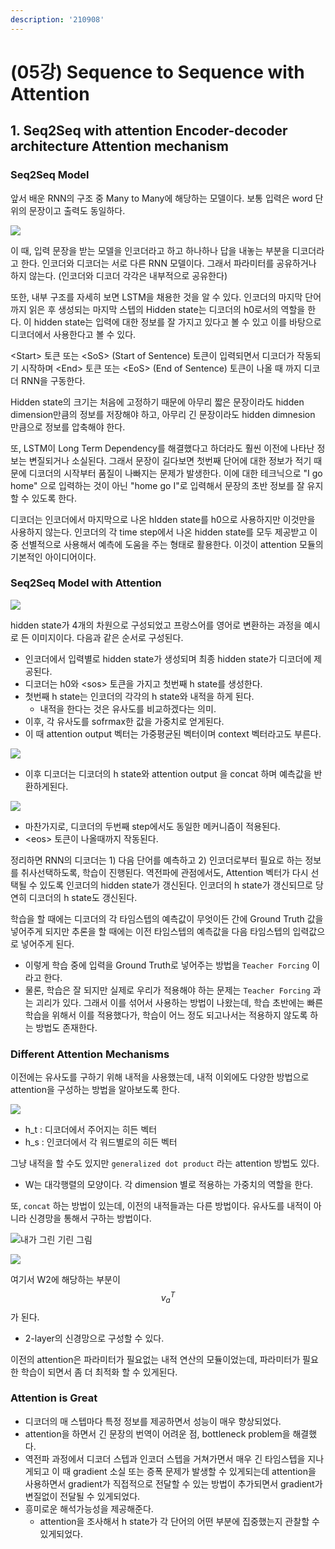 ```yaml
---
description: '210908'
---
```


# \(05강\) Sequence to Sequence with Attention

## 1. Seq2Seq with attention Encoder-decoder architecture Attention mechanism

### Seq2Seq Model

앞서 배운 RNN의 구조 중 Many to Many에 해당하는 모델이다. 보통 입력은 word 단위의 문장이고 출력도 동일하다.

![](../../../.gitbook/assets/image%20%281109%29.png)

이 때, 입력 문장을 받는 모델을 인코더라고 하고 하나하나 답을 내놓는 부분을 디코더라고 한다. 인코더와 디코더는 서로 다른 RNN 모델이다. 그래서 파라미터를 공유하거나 하지 않는다. \(인코더와 디코더 각각은 내부적으로 공유한다\)

또한, 내부 구조를 자세히 보면 LSTM을 채용한 것을 알 수 있다. 인코더의 마지막 단어까지 읽은 후 생성되는 마지막 스텝의 Hidden state는 디코더의 h0로서의 역할을 한다. 이 hidden state는 입력에 대한 정보를 잘 가지고 있다고 볼 수 있고 이를 바탕으로 디코더에서 사용한다고 볼 수 있다.

&lt;Start&gt; 토큰 또는 &lt;SoS&gt; \(Start of Sentence\) 토큰이 입력되면서 디코더가 작동되기 시작하며 &lt;End&gt; 토큰 또는 &lt;EoS&gt; \(End of Sentence\) 토큰이 나올 때 까지 디코더 RNN을 구동한다. 

Hidden state의 크기는 처음에 고정하기 때문에 아무리 짧은 문장이라도 hidden dimension만큼의 정보를 저장해야 하고, 아무리 긴 문장이라도 hidden dimnesion 만큼으로 정보를 압축해야 한다.

또, LSTM이 Long Term Dependency를 해결했다고 하더라도 훨씬 이전에 나타난 정보는 변질되거나 소실된다. 그래서 문장이 길다보면 첫번째 단어에 대한 정보가 적기 때문에 디코더의 시작부터 품질이 나빠지는 문제가 발생한다. 이에 대한 테크닉으로 "I go home" 으로 입력하는 것이 아닌 "home go I"로 입력해서 문장의 초반 정보를 잘 유지할 수 있도록 한다.

디코더는 인코더에서 마지막으로 나온 hIdden state를 h0으로 사용하지만 이것만을 사용하지 않는다. 인코더의 각 time step에서 나온 hidden state를 모두 제공받고 이 중 선별적으로 사용해서 예측에 도움을 주는 형태로 활용한다. 이것이 attention 모듈의 기본적인 아이디어이다.



### Seq2Seq Model with Attention

![](../../../.gitbook/assets/image%20%281108%29.png)

hidden state가 4개의 차원으로 구성되었고 프랑스어를 영어로 변환하는 과정을 예시로 든 이미지이다. 다음과 같은 순서로 구성된다.

* 인코더에서 입력별로 hidden state가 생성되며 최종 hidden state가 디코더에 제공된다.
* 디코더는 h0와 &lt;sos&gt; 토큰을 가지고 첫번째 h state를 생성한다.
* 첫번째 h state는 인코더의 각각의 h state와 내적을 하게 된다.
  * 내적을 한다는 것은 유사도를 비교하겠다는 의미.
* 이후, 각 유사도를 sofrmax한 값을 가중치로 얻게된다.
* 이 때 attention output 벡터는 가중평균된 벡터이며 context 벡터라고도 부른다.

![](../../../.gitbook/assets/image%20%281112%29.png)

* 이후 디코더는 디코더의 h state와 attention output 을 concat 하며 예측값을 반환하게된다.

![](../../../.gitbook/assets/image%20%281107%29.png)

* 마찬가지로, 디코더의 두번째 step에서도 동일한 메커니즘이 적용된다.
* &lt;eos&gt; 토큰이 나올때까지 작동된다.

정리하면 RNN의 디코더는 1\) 다음 단어를 예측하고 2\) 인코더로부터 필요로 하는 정보를 취사선택하도록, 학습이 진행된다. 역전파에 관점에서도, Attention 벡터가 다시 선택될 수 있도록 인코더의 hidden state가 갱신된다. 인코더의 h state가 갱신되므로 당연히 디코더의 h state도 갱신된다.

학습을 할 때에는 디코더의 각 타임스텝의 예측값이 무엇이든 간에 Ground Truth 값을 넣어주게 되지만 추론을 할 때에는 이전 타임스텝의 예측값을 다음 타임스텝의 입력값으로 넣어주게 된다.

* 이렇게 학습 중에 입력을 Ground Truth로 넣어주는 방법을 `Teacher Forcing` 이라고 한다.
* 물론, 학습은 잘 되지만 실제로 우리가 적용해야 하는 문제는 `Teacher Forcing` 과는 괴리가 있다. 그래서 이를 섞어서 사용하는 방법이 나왔는데, 학습 초반에는 빠른 학습을 위해서 이를 적용했다가, 학습이 어느 정도 되고나서는 적용하지 않도록 하는 방법도 존재한다.

### Different Attention Mechanisms

이전에는 유사도를 구하기 위해 내적을 사용했는데, 내적 이외에도 다양한 방법으로 attention을 구성하는 방법을 알아보도록 한다.

![](../../../.gitbook/assets/image%20%281111%29.png)

* h\_t : 디코더에서 주어지는 히든 벡터
* h\_s : 인코더에서 각 워드별로의 히든 벡터

그냥 내적을 할 수도 있지만 `generalized dot product` 라는 attention 방법도 있다.

* W는 대각행렬의 모양이다. 각 dimension 별로 적용하는 가중치의 역할을 한다.

또, `concat` 하는 방법이 있는데, 이전의 내적들과는 다른 방법이다. 유사도를 내적이 아니라 신경망을 통해서 구하는 방법이다.

![&#xB0B4;&#xAC00; &#xADF8;&#xB9B0; &#xAE30;&#xB9B0; &#xADF8;&#xB9BC;](../../../.gitbook/assets/image%20%281110%29.png)

![](../../../.gitbook/assets/image%20%281113%29.png)

여기서 W2에 해당하는 부분이 $$ v_a^T $$가 된다.

* 2-layer의 신경망으로 구성할 수 있다.

이전의 attention은 파라미터가 필요없는 내적 연산의 모듈이었는데, 파라미터가 필요한 학습이 되면서 좀 더 최적화 할 수 있게된다.



### Attention is Great

* 디코더의 매 스텝마다 특정 정보를 제공하면서 성능이 매우 향상되었다.
* attention을 하면서 긴 문장의 번역이 어려운 점, bottleneck problem을 해결했다.
* 역전파 과정에서 디코더 스텝과 인코더 스텝을 거쳐가면서 매우 긴 타임스텝을 지나게되고 이 때 gradient 소실 또는 증폭 문제가 발생할 수 있게되는데 attention을 사용하면서 gradient가 직접적으로 전달할 수 있는 방법이 추가되면서 gradient가 변질없이 전달될 수 있게되었다.
* 흥미로운 해석가능성을 제공해준다.
  * attention을 조사해서 h state가 각 단어의 어떤 부분에 집중했는지 관찰할 수 있게되었다.









